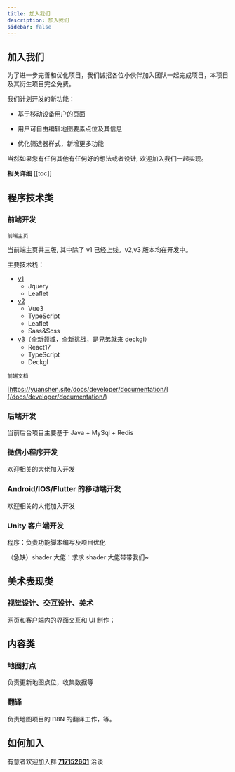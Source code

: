 ```yaml
---
title: 加入我们
description: 加入我们
sidebar: false
---
```


## 加入我们

为了进一步完善和优化项目，我们诚招各位小伙伴加入团队一起完成项目，本项目及其衍生项目完全免费。

我们计划开发的新功能：

- 基于移动设备用户的页面

- 用户可自由编辑地图要素点位及其信息

- 优化筛选器样式，新增更多功能

当然如果您有任何其他有任何好的想法或者设计, 欢迎加入我们一起实现。

**相关详细**
[[toc]]

## 程序技术类

### 前端开发

`前端主页`

当前端主页共三版, 其中除了 v1 已经上线。v2,v3 版本均在开发中。

主要技术栈：

- [v1](https://gitee.com/KYJGYSDT/yuan-shen-map)
  - Jquery
  - Leaflet
- [v2](https://gitee.com/MoonlightSmile/yuanshenmap)
  - Vue3
  - TypeScript
  - Leaflet
  - Sass&Scss
- [v3](https://yuanshen.site/v3/)（全新领域，全新挑战，是兄弟就来 deckgl）
  - React17
  - TypeScript
  - Deckgl

`前端文档`

[https://yuanshen.site/docs/developer/documentation/](/docs/developer/documentation/)

### 后端开发

当前后台项目主要基于 Java + MySql + Redis

### 微信小程序开发

欢迎相关的大佬加入开发

### Android/IOS/Flutter 的移动端开发

欢迎相关的大佬加入开发

### Unity 客户端开发

程序：负责功能脚本编写及项目优化

（急缺）shader 大佬：求求 shader 大佬带带我们~

## 美术表现类

### 视觉设计、交互设计、美术

网页和客户端内的界面交互和 UI 制作；

## 内容类

### 地图打点

负责更新地图点位，收集数据等

### 翻译

负责地图项目的 I18N 的翻译工作，等。

## 如何加入

有意者欢迎加入群 [**717152601**](https://qm.qq.com/cgi-bin/qm/qr?k=jkbGpnEQlZ-1J2W0_RpWJXDkqD49Z-8N&jump_from=webapi '点击加入QQ群') 洽谈
